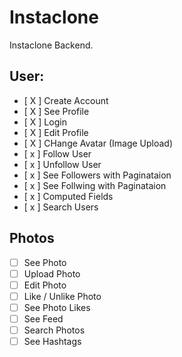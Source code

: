 # Instaclone

Instaclone Backend.

## User:

-   [ X ] Create Account
-   [ X ] See Profile
-   [ X ] Login
-   [ X ] Edit Profile
-   [ X ] CHange Avatar (Image Upload)
-   [ x ] Follow User
-   [ x ] Unfollow User
-   [ x ] See Followers with Paginataion
-   [ x ] See Follwing with Paginataion
-   [ x ] Computed Fields
-   [ x ] Search Users

## Photos

-   [ ] See Photo
-   [ ] Upload Photo
-   [ ] Edit Photo
-   [ ] Like / Unlike Photo
-   [ ] See Photo Likes
-   [ ] See Feed
-   [ ] Search Photos
-   [ ] See Hashtags
